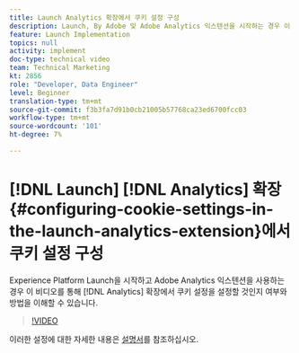 ```yaml
---
title: Launch Analytics 확장에서 쿠키 설정 구성
description: Launch, By Adobe 및 Adobe Analytics 익스텐션을 시작하는 경우 이 비디오를 통해 Analytics 확장 기능에서 쿠키 설정 여부와 설정 방법을 이해할 수 있습니다.
feature: Launch Implementation
topics: null
activity: implement
doc-type: technical video
team: Technical Marketing
kt: 2856
role: "Developer, Data Engineer"
level: Beginner
translation-type: tm+mt
source-git-commit: f3b3fa7d91b0cb21005b57768ca23ed6700fcc03
workflow-type: tm+mt
source-wordcount: '101'
ht-degree: 7%

---
```



# [!DNL Launch] [!DNL Analytics] 확장 {#configuring-cookie-settings-in-the-launch-analytics-extension}에서 쿠키 설정 구성

Experience Platform Launch을 시작하고 Adobe Analytics 익스텐션을 사용하는 경우 이 비디오를 통해 [!DNL Analytics] 확장에서 쿠키 설정을 설정할 것인지 여부와 방법을 이해할 수 있습니다.

>[!VIDEO](https://video.tv.adobe.com/v/27212/?quality=9)

이러한 설정에 대한 자세한 내용은 [설명서](https://docs.adobelaunch.com/extension-reference/web/adobe-analytics-extension#cookies)를 참조하십시오.
